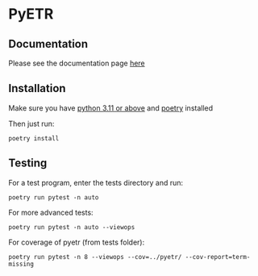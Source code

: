 # PyETR

## Documentation

Please see the documentation page [here](https://client.dreamingspires.dev/pyetr/)

## Installation

Make sure you have [python 3.11 or above](https://www.python.org/downloads/) and [poetry](https://python-poetry.org/docs/#installation) installed

Then just run:

`poetry install`

## Testing

For a test program, enter the tests directory and run:

`poetry run pytest -n auto`

For more advanced tests:

`poetry run pytest -n auto --viewops`

For coverage of pyetr (from tests folder):

`poetry run pytest -n 8 --viewops --cov=../pyetr/ --cov-report=term-missing`
